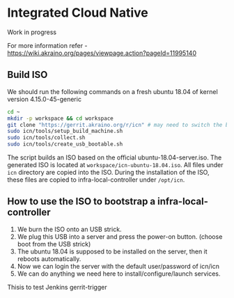 # Integrated Cloud Native

Work in progress

For more information refer - https://wiki.akraino.org/pages/viewpage.action?pageId=11995140

## Build ISO

We should run the following commands on a fresh ubuntu 18.04 of kernel version 4.15.0-45-generic

```bash
cd ~
mkdir -p workspace && cd workspace
git clone "https://gerrit.akraino.org/r/icn" # may need to switch the branch based on your case
sudo icn/tools/setup_build_machine.sh
sudo icn/tools/collect.sh
sudo icn/tools/create_usb_bootable.sh
```

The script builds an ISO based on the official ubuntu-18.04-server.iso. The generated ISO
is located at `workspace/icn-ubuntu-18.04.iso`.
All files under `icn` directory are copied into the ISO. During the installation of the ISO,
these files are copied to infra-local-controller under `/opt/icn`.

## How to use the ISO to bootstrap a infra-local-controller

1. We burn the ISO onto an USB strick.
2. We plug this USB into a server and press the power-on button. (choose boot from the USB strick)
3. The ubuntu 18.04 is supposed to be installed on the server, then it reboots automatically.
4. Now we can login the server with the default user/password of icn/icn
5. We can do anything we need here to install/configure/launch services.

Thisis to test Jenkins gerrit-trigger
